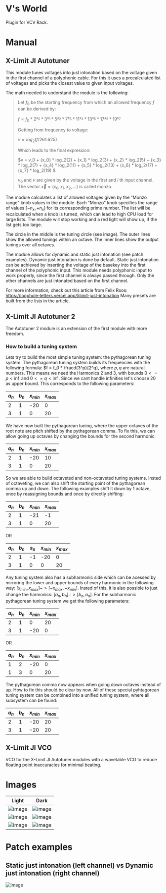 # V's World
Plugin for VCV Rack.

# Manual

## X-Limit JI Autotuner
This module tunes voltages into just intonation based on the voltage given in the first channel of a polyphonic cable.
For this it uses a precalculated list of voltages and picks the closest value to given input voltages.

The math needed to understand the module is the following:

> Let $f_0$ be the starting frequency from which an allowed frequency $f$ can be derived by:
> 
> $f = f_0 * 2^{x_0} * 3^{x_1} * 5^{x_2} * 7^{x_3} * 11^{x_4} * 13^{x_5} * 17^{x_6} * 19^{x_7}$
>    
> Getting from frequency to voltage:
>
> $v = log_2(f / 261.625)$
>
> Which leads to the final expression:
>
> $v = v_0 + {x_0} * log_2(2) + {x_1} * log_2(3) + {x_2} * log_2(5) + {x_3} * log_2(7) + {x_4} * log_2(11) + {x_5} * log_2(13) + {x_6} * log_2(17) + {x_7} * log_2(19) $
>
> $v_0$ and $v$ are given by the voltage in the first and $i$ th input channel.
> The vector $\vec{x} = (x_0, x_1, x_2, ...)$ is called monzo.

The module calculates a list of allowed voltages given by the "Monzo range" knob values in the module. 
Each "Monzo" knob specifies the range of values $[-n_x, +n_x]$ for its corresponding prime number.
The list will be recalculated when a knob is turned, which can lead to high CPU load for large lists.
The module will stop working and a red light will show up, if the list gets too large.

The circle in the middle is the tuning circle (see image).
The outer lines show the allowed tunings within an octave.
The inner lines show the output tunings over all octaves.

The module allows for dynamic and static just intonation (see patch examples).
Dynamic just intonation is done by default.
Static just intonation can be achieved by inserting the voltage of the basekey into the first channel of the polyphonic input.
This module needs polyphonic input to work properly, since the first channel is always passed through.
Only the other channels are just intonated based on the first channel.

For more information, check out this article from Felix Roos: https://loophole-letters.vercel.app/5limit-just-intonation
Many presets are built from the lists in the article.

## X-Limit JI Autotuner 2
The Autotuner 2 module is an extension of the first module with more freedom. 

### How to build a tuning system
Lets try to build the most simple tuning system: the pythagorean tuning system.
The pythagorean tuning system builds its frequencies with the following formula: $f = f_0 * \fracd{3^p}{2^q}, where $p,q$ are natural numbers.
This means we need the Harmonics 2 and 3, with bounds $0 <= p < \inf$ and $0 <= q < \inf$. Since we cant handle infinities let's choose 20 as upper bound.
This corresponds to the following parameters:

| $a_n$ | $b_n$ | $x_{min}$ | $x_{max}$ |
|----------|----------|----------| --|
| 2       | 1  | -20  | 0 |
| 3 | 1 | 0  | 20  |

We have now built the pythagorean tuning, where the upper octaves of the root note are pitch shifted by the pythagorean comma. To fix this, we can allow going up octaves by changing the bounds for the second harmonic:

| $a_n$ | $b_n$ | $x_{min}$ | $x_{max}$ |
|----------|----------|----------| --|
| 2       | 1  | -20  | 10 |
| 3 | 1 | 0  | 20  |

So we are able to build octaveted and non-octaveted tuning systems.
Insted of octaveting, we can also shift the starting point of the pythagorean comma up and down. The following examples shift it down by 1 octave, once by reassigning bounds and once by directly shifting:

| $a_n$ | $b_n$ | $x_{min}$ | $x_{max}$ |
|----------|----------|----------| --|
| 2       | 1  | -21  | -1 |
| 3 | 1 | 0  | 20  |

OR

| $a_n$ | $b_n$ | $s_n$ | $x_{min}$ | $x_{max}$ |
|----------|----------|-----|-----| --|
| 2       | 1 | -1 | -20  | 0 |
| 3 | 1 | 0 | 0  | 20  |

Any tuning system also has a subharmonic side which can be acessed by mirroring the lower and upper bounds of every harmonic in the following way: $[x_{min}, x_{max}] -> [-x_{max}, -x_{min}]$. Insted of this, it is also possible to just change the harmonics: $[a_n, b_n] -> [b_n, a_n]$. For the subharmonic pythagorean tuning system we get the following parameters:

| $a_n$ | $b_n$ | $x_{min}$ | $x_{max}$ |
|----------|----------|----------| --|
| 2       | 1  | 0  | 20 |
| 3 | 1 | -20  | 0  |

OR

| $a_n$ | $b_n$ | $x_{min}$ | $x_{max}$ |
|----------|----------|----------| --|
| 1 | 2 | -20  | 0 |
| 1 | 3 | 0  | 20  |

The pythagorean comma now appears when going down octaves instead of up. How to fix this should be clear by now.
All of these special pyhtagorean tuning system can be combined into a unified tuning system, where all subsystem can be found:

| $a_n$ | $b_n$ | $x_{min}$ | $x_{max}$ |
|----------|----------|----------| --|
| 2 | 1 | -20  | 20 |
| 3 | 1 | -20  | 20 |


## X-Limit JI VCO
VCO for the X-Limit JI Autotuner modules with a wavetable VCO to reduce floating point inaccuracies for minimal beating.

# Images
Light | Dark
:-------------------------:|:-------------------------:
![image](https://github.com/user-attachments/assets/01bec857-770c-4400-bad2-4a0b1ce062de) | ![image](https://github.com/user-attachments/assets/eec7b422-13fc-4270-b9ed-3976062abaca)
![image](https://github.com/user-attachments/assets/4cffd61c-d0e5-4cb2-bbae-cd3f695b852a) | ![image](https://github.com/user-attachments/assets/975297ee-607d-40c6-9e3a-e69d0d4e643e)
![image](https://github.com/user-attachments/assets/a52b8812-b058-4591-9617-433d74923c83) | ![image](https://github.com/user-attachments/assets/e980ce36-bba0-4941-8215-fb5a7951c1b2)


# Patch examples
## Static just intonation (left channel) vs Dynamic just intonation (right channel)

![image](https://github.com/user-attachments/assets/40f583b1-b0d4-41f8-8336-584b8bd0d0a5)


